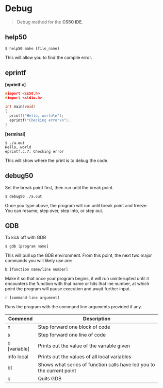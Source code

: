 # Debug
> Debug method for the **CS50 IDE**.
## help50
```
$ help50 make [file_name]
```
This will allow you to find the compile error.

## eprintf
**[eprintf.c]**
```cpp
#import <cs50.h>
#import <stdio.h>

int main(void)
{
  printf("Hello, world\n");
  eprintf("Checking error\n");
}
```
**[terminal]**
```
$ ./a.out
Hello, world
eprintf.c.7: Checking error
```
This will show where the print is to debug the code.

## debug50
Set the break point first, then run until the break point.
```
$ debug50 ./a.out
```
Once you type above, the program will run until break point and freeze.\
You can resume, step over, step into, or step out.

## GDB
To kick off with GDB
```
$ gdb [program name]
```
This will pull up the GDB environment. From this point, the next two major commands you will likely use are:
```
b [function name/line number]
```
Make it so that once your program begins, it will run uninterupted until it encounters the function with that name or hits that ine number, at which point the program will pause execution and await further input.
```
r [command-line argument]
```
Runs the program with the command line arguments provided if any.

| Commend      | Description                                        |
|--------------|-----------------------------------------------------------------------|
| n            | Step forward one block of code                                        |
| s            | Step forward one line of code                                         |
| p [variable] | Prints out the value of the variable given                            |
| info local   | Prints out the values of all local variables                          |
| bt           | Shows what series of function calls have led you to the current point |
| q            | Quits GDB                                                             |


